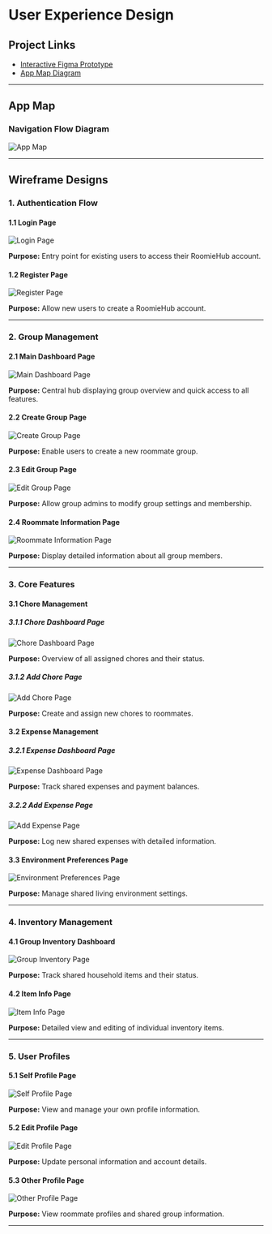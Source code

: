 # User Experience Design

## Project Links
- [Interactive Figma Prototype](https://www.figma.com/design/c0f4pZluj5b3mKtv9O8LBR/random_blottesque?node-id=0-1&t=LGo6gXG2Oto1cJo2-1)
- [App Map Diagram](https://www.figma.com/board/sePqKGcZuG0x7Fa3kC24r4/random_blottesque?node-id=0-1&t=jXXTWomOJjoyKga2-1)

---

## App Map

### Navigation Flow Diagram
![App Map](ux-design/ux-design/image.png)

---

## Wireframe Designs

### 1. Authentication Flow

#### 1.1 Login Page
![Login Page](ux-design/image-1.png)

**Purpose:** Entry point for existing users to access their RoomieHub account.

#### 1.2 Register Page  
![Register Page](ux-design/image-2.png)

**Purpose:** Allow new users to create a RoomieHub account.

---

### 2. Group Management

#### 2.1 Main Dashboard Page
![Main Dashboard Page](ux-design/image-3.png)

**Purpose:** Central hub displaying group overview and quick access to all features.

#### 2.2 Create Group Page
![Create Group Page](ux-design/image-4.png)

**Purpose:** Enable users to create a new roommate group.

#### 2.3 Edit Group Page
![Edit Group Page](ux-design/image-5.png)

**Purpose:** Allow group admins to modify group settings and membership.

#### 2.4 Roommate Information Page
![Roommate Information Page](ux-design/image-6.png)

**Purpose:** Display detailed information about all group members.

---

### 3. Core Features

#### 3.1 Chore Management

##### 3.1.1 Chore Dashboard Page
![Chore Dashboard Page](ux-design/image-7.png)

**Purpose:** Overview of all assigned chores and their status.

##### 3.1.2 Add Chore Page
![Add Chore Page](ux-design/image-8.png)

**Purpose:** Create and assign new chores to roommates.

#### 3.2 Expense Management

##### 3.2.1 Expense Dashboard Page
![Expense Dashboard Page](ux-design/image-9.png)

**Purpose:** Track shared expenses and payment balances.

##### 3.2.2 Add Expense Page
![Add Expense Page](ux-design/image-10.png)

**Purpose:** Log new shared expenses with detailed information.

#### 3.3 Environment Preferences Page
![Environment Preferences Page](ux-design/image-11.png)

**Purpose:** Manage shared living environment settings.

---

### 4. Inventory Management

#### 4.1 Group Inventory Dashboard
![Group Inventory Page](ux-design/image-12.png)

**Purpose:** Track shared household items and their status.

#### 4.2 Item Info Page
![Item Info Page](ux-design/image-13.png)

**Purpose:** Detailed view and editing of individual inventory items.

---

### 5. User Profiles

#### 5.1 Self Profile Page
![Self Profile Page](ux-design/image-14.png)

**Purpose:** View and manage your own profile information.

#### 5.2 Edit Profile Page
![Edit Profile Page](ux-design/image-15.png)

**Purpose:** Update personal information and account details.

#### 5.3 Other Profile Page
![Other Profile Page](ux-design/image-16.png)

**Purpose:** View roommate profiles and shared group information.

---
